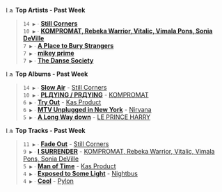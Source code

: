 <!--START_LASTFM_ARTISTS:{"period": "7day", "rows": 5}-->
<a href="https://last.fm" target="_blank"><img src="https://user-images.githubusercontent.com/17434202/215290617-e793598d-d7c9-428f-9975-156db1ba89cc.svg" alt="Last.fm Logo" width="18" height="13"/></a> **Top Artists - Past Week**

> `14 ▶️` ∙ **[Still Corners](https://www.last.fm/music/Still+Corners)**<br/>
> `10 ▶️` ∙ **[KOMPROMAT, Rebeka Warrior, Vitalic, Vimala Pons, Sonia DeVille](https://www.last.fm/music/KOMPROMAT,+Rebeka+Warrior,+Vitalic,+Vimala+Pons,+Sonia+DeVille)**<br/>
> `7 ▶️` ∙ **[A Place to Bury Strangers](https://www.last.fm/music/A+Place+to+Bury+Strangers)**<br/>
> `7 ▶️` ∙ **[mikey prime](https://www.last.fm/music/mikey+prime)**<br/>
> `7 ▶️` ∙ **[The Danse Society](https://www.last.fm/music/The+Danse+Society)**<br/>
<!--END_LASTFM_ARTISTS-->

<!--START_LASTFM_ALBUMS:{"period": "7day", "rows": 5}-->
<a href="https://last.fm" target="_blank"><img src="https://user-images.githubusercontent.com/17434202/215290617-e793598d-d7c9-428f-9975-156db1ba89cc.svg" alt="Last.fm Logo" width="18" height="13"/></a> **Top Albums - Past Week**

> `14 ▶️` ∙ **[Slow Air](https://www.last.fm/music/Still+Corners/Slow+Air)** - [Still Corners](https://www.last.fm/music/Still+Corners)<br/>
> `10 ▶️` ∙ **[PLДYING / PRДYING](https://www.last.fm/music/KOMPROMAT/PL%D0%94YING+%2F+PR%D0%94YING)** - [KOMPROMAT](https://www.last.fm/music/KOMPROMAT)<br/>
> `6 ▶️` ∙ **[Try Out](https://www.last.fm/music/Kas+Product/Try+Out)** - [Kas Product](https://www.last.fm/music/Kas+Product)<br/>
> `6 ▶️` ∙ **[MTV Unplugged in New York](https://www.last.fm/music/Nirvana/MTV+Unplugged+in+New+York)** - [Nirvana](https://www.last.fm/music/Nirvana)<br/>
> `5 ▶️` ∙ **[A Long Way down](https://www.last.fm/music/LE+PRINCE+HARRY/A+Long+Way+down)** - [LE PRINCE HARRY](https://www.last.fm/music/LE+PRINCE+HARRY)<br/>
<!--END_LASTFM_ALBUMS-->

<!--START_LASTFM_TRACKS:{"period": "7day", "rows": 5}-->
<a href="https://last.fm" target="_blank"><img src="https://user-images.githubusercontent.com/17434202/215290617-e793598d-d7c9-428f-9975-156db1ba89cc.svg" alt="Last.fm Logo" width="18" height="13"/></a> **Top Tracks - Past Week**

> `11 ▶️` ∙ **[Fade Out](https://www.last.fm/music/Still+Corners/_/Fade+Out)** - [Still Corners](https://www.last.fm/music/Still+Corners)<br/>
> `9 ▶️` ∙ **[I SURRENDER](https://www.last.fm/music/KOMPROMAT,+Rebeka+Warrior,+Vitalic,+Vimala+Pons,+Sonia+DeVille/_/I+SURRENDER)** - [KOMPROMAT, Rebeka Warrior, Vitalic, Vimala Pons, Sonia DeVille](https://www.last.fm/music/KOMPROMAT,+Rebeka+Warrior,+Vitalic,+Vimala+Pons,+Sonia+DeVille)<br/>
> `5 ▶️` ∙ **[Man of Time](https://www.last.fm/music/Kas+Product/_/Man+of+Time)** - [Kas Product](https://www.last.fm/music/Kas+Product)<br/>
> `4 ▶️` ∙ **[Exposed to Some Light](https://www.last.fm/music/Nightbus/_/Exposed+to+Some+Light)** - [Nightbus](https://www.last.fm/music/Nightbus)<br/>
> `4 ▶️` ∙ **[Cool](https://www.last.fm/music/Pylon/_/Cool)** - [Pylon](https://www.last.fm/music/Pylon)<br/>
<!--END_LASTFM_TRACKS-->